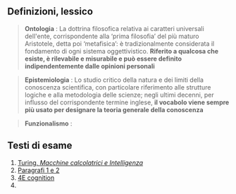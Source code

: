 ## Definizioni, lessico

>**Ontologia** : La dottrina filosofica relativa ai caratteri universali dell'ente, corrispondente alla ‘prima filosofia’ del più maturo Aristotele, detta poi ‘metafisica’: è tradizionalmente considerata il fondamento di ogni sistema oggettivistico. 
>**Riferito a qualcosa che esiste, è rilevabile e misurabile e può essere definito indipendentemente dalle opinioni personali**

>**Epistemiologia** : Lo studio critico della natura e dei limiti della conoscenza scientifica, con particolare riferimento alle strutture logiche e alla metodologia delle scienze; 
>negli ultimi decenni, per influsso del corrispondente termine inglese, **il vocabolo viene sempre più usato per designare la teoria generale della conoscenza**

>**Funzionalismo** :

## Testi di esame

1. [Turing, *Macchine calcolatrici e Intelligenza*](https://drive.google.com/file/d/1FhUy2RNXC4usclBJS2YN_gXoWEqVFwTr/view)
2. [Paragrafi 1 e 2](https://plato.stanford.edu/entries/artifact/?authuser=0)
3. [4E cognition](https://plato.stanford.edu/entries/embodied-cognition/)
4. 